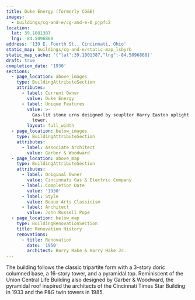 ```yaml
---
title: Duke Energy (formerly CG&E)
images:
  - buildings/cg-and-e/cg-and-e-0_pjpfc2
location:
  lat: 39.1001387
  lng: -84.5096868
address: '139 E. Fourth St., Cincinnati, Ohio'
static_map: buildings/cg-and-e/static-map_lsbyrb
static_map_cache: '{"lat":39.1001387,"lng":-84.5096868}'
draft: true
completion_date: '1930'
sections:
  - page_location: above_images
    type: BuildingAttributeSection
    attributes:
      - label: Current Owner
        value: Duke Energy
      - label: Unique Features
        value: >-
          Gas-lit stone urns designed by scupltor Harry Easton uplight the upper
          tower.
        layout: full_width
  - page_location: below_images
    type: BuildingAttributeSection
    attributes:
      - label: Associate Architect
        value: Garber & Woodward
  - page_location: above_map
    type: BuildingAttributeSection
    attributes:
      - label: Original Owner
        value: Cincinnati Gas & Electric Company
      - label: Completion Date
        value: '1930'
      - label: Style
        value: Beaux Arts Classicism
      - label: Architect
        value: John Russell Pope
  - page_location: below_map
    type: BuildingRenovationSection
    title: Renovation History
    renovations:
      - title: Renovation
        date: '1950'
        architect: Harry Hake & Harry Hake Jr.
---
```


The building follows the classic tripartite form with a 3-story doric columned base, a 16-story tower, and a pyramidal top. Reminiscent of the Union Central Life Building also designed by Garber & Woodward, the pyramidal roof inspired the architects of the Cincinnati Times Star Building in 1933 and the P&G twin towers in 1985.
